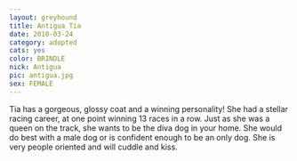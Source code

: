 ```yaml
---
layout: greyhound
title: Antigua Tia
date: 2010-03-24
category: adopted
cats: yes
color: BRINDLE
nick: Antigua
pic: antigua.jpg
sex: FEMALE
---
```


Tia has a gorgeous, glossy coat and a winning personality! She had a stellar racing career, at one point winning 13
races in a row. Just as she was a queen on the track, she wants to be the diva dog in your home. She would do best
with a male dog or is confident enough to be an only dog. She is very people oriented and will cuddle and kiss.
